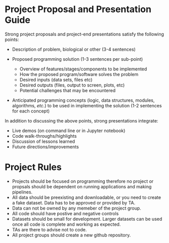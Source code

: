 
Project Proposal and Presentation Guide
=======================================

Strong project proposals and project-end presentations satisfy the following points:

- Description of problem, biological or other (3-4 sentences)

- Proposed programming solution (1-3 sentences per sub-point)
    - Overview of features/stages/components to be implemented
    - How the proposed program/software solves the problem
    - Desired inputs (data sets, files etc)
    - Desired outputs (files, output to screen, plots, etc)
    - Potential challenges that may be encountered

- Anticipated programming concepts (logic, data structures, modules, algorithms, *etc*.) to be used in implementing the solution (1-2 sentences for each concept)

In addition to discussing the above points, strong presentations integrate:

- Live demos (on command line or in Jupyter notebook)
- Code walk-throughs/highlights
- Discussion of lessons learned
- Future directions/improvements

Project Rules
==========
- Projects should be focused on programming therefore no project or propsals should be dependent on running applications and making pipelines.
- All data should be preexisting and downloadable, or you need to create a fake dataset. Data has to be approved or provided by TA.
- Data can not be owned by any memeber of the project group.
- All code should have postive and negative controls
- Datasets should be small for development. Larger datasets can be used once all code is complete and working as expected.
- TAs are there to advise not to code.
- All project groups should create a new github repository.


